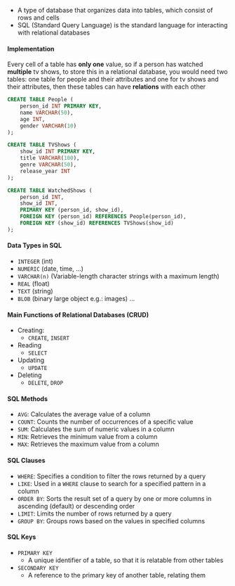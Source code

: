 - A type of database that organizes data into tables, which consist of rows and cells
- SQL (Standard Query Language) is the standard language for interacting with relational databases

#### Implementation

Every cell of a table has **only one** value, so if a person has watched **multiple** tv shows, to store this in a relational database, you would need two tables: one table for people and their attributes and one for tv shows and their attributes, then these tables can have **relations** with each other

```SQL
CREATE TABLE People (
    person_id INT PRIMARY KEY,
    name VARCHAR(50),
    age INT,
    gender VARCHAR(10)
);

CREATE TABLE TVShows (
    show_id INT PRIMARY KEY,
    title VARCHAR(100),
    genre VARCHAR(50),
    release_year INT
);

CREATE TABLE WatchedShows (
    person_id INT,
    show_id INT,
    PRIMARY KEY (person_id, show_id),
    FOREIGN KEY (person_id) REFERENCES People(person_id),
    FOREIGN KEY (show_id) REFERENCES TVShows(show_id)
);
```

#### Data Types in SQL
- `INTEGER`        (int)
- `NUMERIC`        (date, time, ...)
- `VARCHAR(n)` (Variable-length character strings with a maximum length)
- `REAL`              (float)
- `TEXT`              (string)
- `BLOB`              (binary large object e.g.: images)
...

#### Main Functions of Relational Databases (CRUD)
- Creating:
	- `CREATE`, `INSERT`
- Reading
	- `SELECT`
- Updating
	- `UPDATE`
- Deleting
	- `DELETE`, `DROP`

#### SQL Methods
- `AVG`: Calculates the average value of a column
- `COUNT`: Counts the number of occurrences of a specific value
- `SUM`: Calculates the sum of numeric values in a column
- `MIN`: Retrieves the minimum value from a column
- `MAX`: Retrieves the maximum value from a column

#### SQL Clauses
- `WHERE`: Specifies a condition to filter the rows returned by a query
- `LIKE`: Used in a `WHERE` clause to search for a specified pattern in a column
- `ORDER BY`: Sorts the result set of a query by one or more columns in ascending (default) or descending order
- `LIMIT`: Limits the number of rows returned by a query
- `GROUP BY`: Groups rows based on the values in specified columns

#### SQL Keys
- `PRIMARY KEY`
	- A unique identifier of a table, so that it is relatable from other tables
- `SECONDARY KEY`
	- A reference to the primary key of another table, relating them

